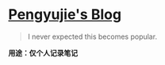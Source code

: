[Pengyujie's Blog](https://pengyujie99.github.io/)
================================

> I never expected this becomes popular.



**用途：仅个人记录笔记**
